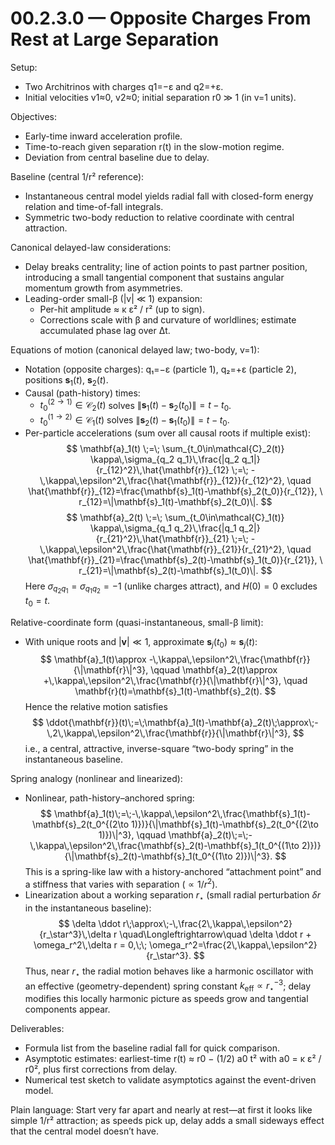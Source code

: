 # 00.2.3.0 — Opposite Charges From Rest at Large Separation

Setup:
- Two Architrinos with charges q1=−ε and q2=+ε.
- Initial velocities v1≈0, v2≈0; initial separation r0 ≫ 1 (in v=1 units).

Objectives:
- Early-time inward acceleration profile.
- Time-to-reach given separation r(t) in the slow-motion regime.
- Deviation from central baseline due to delay.

Baseline (central 1/r² reference):
- Instantaneous central model yields radial fall with closed-form energy relation and time-of-fall integrals.
- Symmetric two-body reduction to relative coordinate with central attraction.

Canonical delayed-law considerations:
- Delay breaks centrality; line of action points to past partner position, introducing a small tangential component that sustains angular momentum growth from asymmetries.
- Leading-order small-β (|v| ≪ 1) expansion:
  - Per-hit amplitude ≈ κ ε² / r² (up to sign).
  - Corrections scale with β and curvature of worldlines; estimate accumulated phase lag over Δt.

Equations of motion (canonical delayed law; two-body, v=1):
- Notation (opposite charges): q₁=−ε (particle 1), q₂=+ε (particle 2), positions $\mathbf{s}_1(t)$, $\mathbf{s}_2(t)$.
- Causal (path-history) times:
  - $t_0^{(2\to 1)}\in\mathcal{C}_2(t)$ solves $\|\mathbf{s}_1(t)-\mathbf{s}_2(t_0)\|=t-t_0$.
  - $t_0^{(1\to 2)}\in\mathcal{C}_1(t)$ solves $\|\mathbf{s}_2(t)-\mathbf{s}_1(t_0)\|=t-t_0$.
- Per-particle accelerations (sum over all causal roots if multiple exist):
  $$
  \mathbf{a}_1(t)
  \;=\;
  \sum_{t_0\in\mathcal{C}_2(t)}
  \kappa\,\sigma_{q_2 q_1}\,\frac{|q_2 q_1|}{r_{12}^2}\,\hat{\mathbf{r}}_{12}
  \;=\;
  -\,\kappa\,\epsilon^2\,\frac{\hat{\mathbf{r}}_{12}}{r_{12}^2},
  \quad
  \hat{\mathbf{r}}_{12}=\frac{\mathbf{s}_1(t)-\mathbf{s}_2(t_0)}{r_{12}},
  \ r_{12}=\|\mathbf{s}_1(t)-\mathbf{s}_2(t_0)\|.
  $$
  $$
  \mathbf{a}_2(t)
  \;=\;
  \sum_{t_0\in\mathcal{C}_1(t)}
  \kappa\,\sigma_{q_1 q_2}\,\frac{|q_1 q_2|}{r_{21}^2}\,\hat{\mathbf{r}}_{21}
  \;=\;
  -\,\kappa\,\epsilon^2\,\frac{\hat{\mathbf{r}}_{21}}{r_{21}^2},
  \quad
  \hat{\mathbf{r}}_{21}=\frac{\mathbf{s}_2(t)-\mathbf{s}_1(t_0)}{r_{21}},
  \ r_{21}=\|\mathbf{s}_2(t)-\mathbf{s}_1(t_0)\|.
  $$
  Here $\sigma_{q_2 q_1}=\sigma_{q_1 q_2}=-1$ (unlike charges attract), and $H(0)=0$ excludes $t_0=t$.

Relative-coordinate form (quasi-instantaneous, small-β limit):
- With unique roots and $|\mathbf{v}|\ll 1$, approximate $\mathbf{s}_j(t_0)\approx \mathbf{s}_j(t)$:
  $$
  \mathbf{a}_1(t)\approx -\,\kappa\,\epsilon^2\,\frac{\mathbf{r}}{\|\mathbf{r}\|^3},
  \qquad
  \mathbf{a}_2(t)\approx +\,\kappa\,\epsilon^2\,\frac{\mathbf{r}}{\|\mathbf{r}\|^3},
  \quad
  \mathbf{r}(t)=\mathbf{s}_1(t)-\mathbf{s}_2(t).
  $$
  Hence the relative motion satisfies
  $$
  \ddot{\mathbf{r}}(t)\;=\;\mathbf{a}_1(t)-\mathbf{a}_2(t)\;\approx\;-\,2\,\kappa\,\epsilon^2\,\frac{\mathbf{r}}{\|\mathbf{r}\|^3},
  $$
  i.e., a central, attractive, inverse-square “two-body spring” in the instantaneous baseline.

Spring analogy (nonlinear and linearized):
- Nonlinear, path-history–anchored spring:
  $$
  \mathbf{a}_1(t)\;=\;-\,\kappa\,\epsilon^2\,\frac{\mathbf{s}_1(t)-\mathbf{s}_2(t_0^{(2\to 1)})}{\|\mathbf{s}_1(t)-\mathbf{s}_2(t_0^{(2\to 1)})\|^3},
  \qquad
  \mathbf{a}_2(t)\;=\;-\,\kappa\,\epsilon^2\,\frac{\mathbf{s}_2(t)-\mathbf{s}_1(t_0^{(1\to 2)})}{\|\mathbf{s}_2(t)-\mathbf{s}_1(t_0^{(1\to 2)})\|^3}.
  $$
  This is a spring-like law with a history-anchored “attachment point” and a stiffness that varies with separation ($\propto 1/r^2$).
- Linearization about a working separation $r_\star$ (small radial perturbation $\delta r$ in the instantaneous baseline):
  $$
  \delta \ddot r\;\approx\;-\,\frac{2\,\kappa\,\epsilon^2}{r_\star^3}\,\delta r
  \quad\Longleftrightarrow\quad
  \delta \ddot r + \omega_r^2\,\delta r = 0,\;\;
  \omega_r^2=\frac{2\,\kappa\,\epsilon^2}{r_\star^3}.
  $$
  Thus, near $r_\star$ the radial motion behaves like a harmonic oscillator with an effective (geometry-dependent) spring constant $k_{\mathrm{eff}}\propto r_\star^{-3}$; delay modifies this locally harmonic picture as speeds grow and tangential components appear.

Deliverables:
- Formula list from the baseline radial fall for quick comparison.
- Asymptotic estimates: earliest-time r(t) ≈ r0 − (1/2) a0 t² with a0 = κ ε² / r0², plus first corrections from delay.
- Numerical test sketch to validate asymptotics against the event-driven model.

Plain language: Start very far apart and nearly at rest—at first it looks like simple 1/r² attraction; as speeds pick up, delay adds a small sideways effect that the central model doesn’t have.
